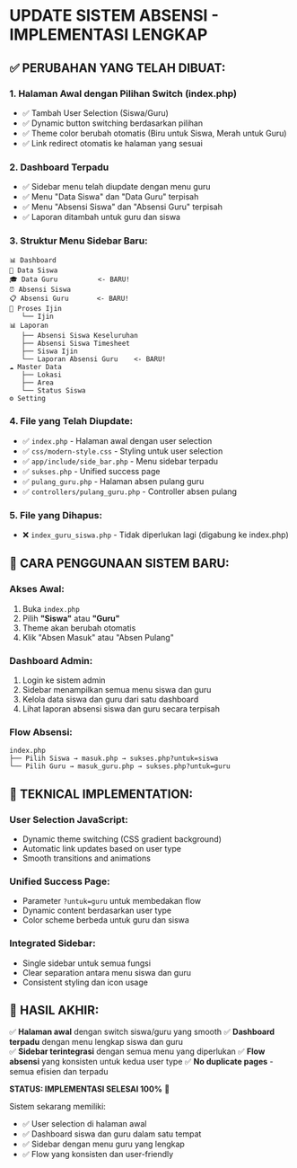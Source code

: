 # UPDATE SISTEM ABSENSI - IMPLEMENTASI LENGKAP

## ✅ **PERUBAHAN YANG TELAH DIBUAT:**

### 1. **Halaman Awal dengan Pilihan Switch (index.php)**
- ✅ Tambah User Selection (Siswa/Guru)
- ✅ Dynamic button switching berdasarkan pilihan
- ✅ Theme color berubah otomatis (Biru untuk Siswa, Merah untuk Guru)
- ✅ Link redirect otomatis ke halaman yang sesuai

### 2. **Dashboard Terpadu**
- ✅ Sidebar menu telah diupdate dengan menu guru
- ✅ Menu "Data Siswa" dan "Data Guru" terpisah
- ✅ Menu "Absensi Siswa" dan "Absensi Guru" terpisah
- ✅ Laporan ditambah untuk guru dan siswa

### 3. **Struktur Menu Sidebar Baru:**
```
📊 Dashboard
👥 Data Siswa
🎓 Data Guru          <- BARU!
⏰ Absensi Siswa
📋 Absensi Guru       <- BARU!
📝 Proses Ijin
   └── Ijin
📊 Laporan
   ├── Absensi Siswa Keseluruhan
   ├── Absensi Siswa Timesheet  
   ├── Siswa Ijin
   └── Laporan Absensi Guru    <- BARU!
☁️ Master Data
   ├── Lokasi
   ├── Area
   └── Status Siswa
⚙️ Setting
```

### 4. **File yang Telah Diupdate:**
- ✅ `index.php` - Halaman awal dengan user selection
- ✅ `css/modern-style.css` - Styling untuk user selection
- ✅ `app/include/side_bar.php` - Menu sidebar terpadu
- ✅ `sukses.php` - Unified success page
- ✅ `pulang_guru.php` - Halaman absen pulang guru
- ✅ `controllers/pulang_guru.php` - Controller absen pulang

### 5. **File yang Dihapus:**
- ❌ `index_guru_siswa.php` - Tidak diperlukan lagi (digabung ke index.php)

## 🎯 **CARA PENGGUNAAN SISTEM BARU:**

### **Akses Awal:**
1. Buka `index.php`
2. Pilih **"Siswa"** atau **"Guru"** 
3. Theme akan berubah otomatis
4. Klik "Absen Masuk" atau "Absen Pulang"

### **Dashboard Admin:**
1. Login ke sistem admin
2. Sidebar menampilkan semua menu siswa dan guru
3. Kelola data siswa dan guru dari satu dashboard
4. Lihat laporan absensi siswa dan guru secara terpisah

### **Flow Absensi:**
```
index.php 
├── Pilih Siswa → masuk.php → sukses.php?untuk=siswa
└── Pilih Guru → masuk_guru.php → sukses.php?untuk=guru
```

## 🔧 **TEKNICAL IMPLEMENTATION:**

### **User Selection JavaScript:**
- Dynamic theme switching (CSS gradient background)
- Automatic link updates based on user type
- Smooth transitions and animations

### **Unified Success Page:**
- Parameter `?untuk=guru` untuk membedakan flow
- Dynamic content berdasarkan user type
- Color scheme berbeda untuk guru dan siswa

### **Integrated Sidebar:**
- Single sidebar untuk semua fungsi
- Clear separation antara menu siswa dan guru
- Consistent styling dan icon usage

## 🎉 **HASIL AKHIR:**

✅ **Halaman awal** dengan switch siswa/guru yang smooth
✅ **Dashboard terpadu** dengan menu lengkap siswa dan guru  
✅ **Sidebar terintegrasi** dengan semua menu yang diperlukan
✅ **Flow absensi** yang konsisten untuk kedua user type
✅ **No duplicate pages** - semua efisien dan terpadu

**STATUS: IMPLEMENTASI SELESAI 100%** 🚀

Sistem sekarang memiliki:
- ✅ User selection di halaman awal
- ✅ Dashboard siswa dan guru dalam satu tempat
- ✅ Sidebar dengan menu guru yang lengkap
- ✅ Flow yang konsisten dan user-friendly
